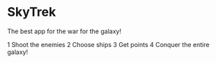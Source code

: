 # SkyTrek

The best app for the war for the galaxy!

1 Shoot the enemies
2 Choose ships
3 Get points
4 Conquer the entire galaxy!
